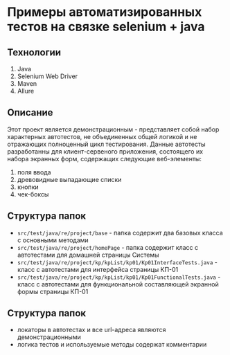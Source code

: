 # Примеры автоматизированных тестов на связке selenium + java
## Технологии
1. Java
2. Selenium Web Driver
3. Maven
4. Allure
## Описание
Этот проект является демонстрационным - представляет собой набор характерных автотестов, не объединенных общей логикой и не отражающих полноценный цикл тестирования. Данные автотесты разработанны для клиент-сервеного приложения, состоящего их набора экранных форм, содержащих следующие веб-элементы:
1. поля ввода
2. древовидные выпадающие списки
3. кнопки
4. чек-боксы
## Структура папок
- `src/test/java/re/project/base` - папка содержит два базовых класса с основными методами
- `src/test/java/re/project/homePage` - папка содержит класс с автотестами для домашней страницы Системы
- `src/test/java/re/project/kp/kpList/kp01/Kp01InterfaceTests.java` - класс с автотестами для интерфейса страницы КП-01
- `src/test/java/re/project/kp/kpList/kp01/Kp01FunctionalTests.java` - класс с автотестами для функциональной составляющей экранной формы страницы КП-01
## Структура папок
- локаторы в автотестах и все url-адреса являются демонстрационными
- логика тестов и используемые методы содержат комментарии
